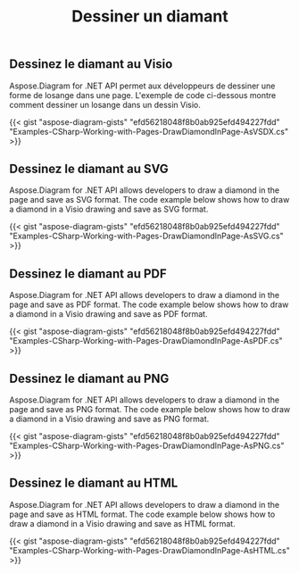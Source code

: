 ﻿---
title: Dessiner un diamant
type: docs
weight: 30
url: /fr/net/drawing/draw-diamond
description: Cette section explique comment dessiner un diamant dans une page visio avec Aspose.Diagram. Prise en charge de l'utilisation de C# pour dessiner un diamant et l'enregistrer au format pdf, svg, html, image, xps et autres formats.
---
## **Dessinez le diamant au Visio**
Aspose.Diagram for .NET API permet aux développeurs de dessiner une forme de losange dans une page. L'exemple de code ci-dessous montre comment dessiner un losange dans un dessin Visio.

{{< gist "aspose-diagram-gists" "efd56218048f8b0ab925efd494227fdd" "Examples-CSharp-Working-with-Pages-DrawDiamondInPage-AsVSDX.cs" >}}

## **Dessinez le diamant au SVG**
Aspose.Diagram for .NET API allows developers to draw a diamond in the page and save as SVG format. The code example below shows how to draw a diamond in a Visio drawing and save as SVG format.

{{< gist "aspose-diagram-gists" "efd56218048f8b0ab925efd494227fdd" "Examples-CSharp-Working-with-Pages-DrawDiamondInPage-AsSVG.cs" >}}

## **Dessinez le diamant au PDF**
Aspose.Diagram for .NET API allows developers to draw a diamond in the page and save as PDF format. The code example below shows how to draw a diamond in a Visio drawing and save as PDF format.

{{< gist "aspose-diagram-gists" "efd56218048f8b0ab925efd494227fdd" "Examples-CSharp-Working-with-Pages-DrawDiamondInPage-AsPDF.cs" >}}

## **Dessinez le diamant au PNG**
Aspose.Diagram for .NET API allows developers to draw a diamond in the page and save as PNG format. The code example below shows how to draw a diamond in a Visio drawing and save as PNG format.

{{< gist "aspose-diagram-gists" "efd56218048f8b0ab925efd494227fdd" "Examples-CSharp-Working-with-Pages-DrawDiamondInPage-AsPNG.cs" >}}

## **Dessinez le diamant au HTML**
Aspose.Diagram for .NET API allows developers to draw a diamond in the page and save as HTML format. The code example below shows how to draw a diamond in a Visio drawing and save as HTML format.

{{< gist "aspose-diagram-gists" "efd56218048f8b0ab925efd494227fdd" "Examples-CSharp-Working-with-Pages-DrawDiamondInPage-AsHTML.cs" >}}
